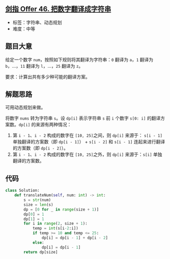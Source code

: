 ## [剑指 Offer 46. 把数字翻译成字符串](https://leetcode-cn.com/problems/ba-shu-zi-fan-yi-cheng-zi-fu-chuan-lcof/)

- 标签：字符串、动态规划
- 难度：中等

## 题目大意

给定一个数字 `num`，按照如下规则将其翻译为字符串：`0` 翻译为 `a`，`1` 翻译为 `b`，…，`11` 翻译为 `l`，…，`25` 翻译为 `z`。

要求：计算出共有多少种可能的翻译方案。

## 解题思路

可用动态规划来做。

将数字 `nums` 转为字符串 `s`。设 `dp[i]` 表示字符串 `s` 前 `i` 个数字 `s[0: i]` 的翻译方案数。`dp[i]` 的来源有两种情况：

1. 第 `i - 1`、`i - 2` 构成的数字在 `[10, 25]`之间，则 `dp[i]` 来源于： `s[i - 1]` 单独翻译的方案数（即 `dp[i - 1]`） +  `s[i - 2]` 和 `s[i - 1]` 连起来进行翻译的方案数（即 `dp[i - 2]`）。
2. 第 `i - 1`、`i - 2` 构成的数字在 `[10, 25]`之外，则 `dp[i]` 来源于：`s[i]` 单独翻译的方案数。

## 代码

```Python
class Solution:
    def translateNum(self, num: int) -> int:
        s = str(num)
        size = len(s)
        dp = [0 for _ in range(size + 1)]
        dp[0] = 1
        dp[1] = 1
        for i in range(2, size + 1):
            temp = int(s[i-2:i])
            if temp >= 10 and temp <= 25:
                dp[i] = dp[i - 1] + dp[i - 2]
            else:
                dp[i] = dp[i - 1]
        return dp[size]
```


